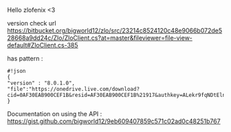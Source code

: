 Hello zlofenix <3

version check url 
https://bitbucket.org/bigworld12/zlo/src/23214c8524120c48e9066b072de528668a9dd24c/Zlo/ZloClient.cs?at=master&fileviewer=file-view-default#ZloClient.cs-385

has pattern : 
```
#!json
{
"version" : "8.0.1.0",
"file":"https://onedrive.live.com/download?cid=0AF30EAB900CEF1B&resid=AF30EAB900CEF1B%21917&authkey=ALekr9fqNDtElnE"
}
```

Documentation on using the API : https://gist.github.com/bigworld12/9eb609407859c571c02ad0c48251b767